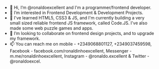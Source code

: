 - 👋 Hi, I’m @ronaldoexcellent and I'm a programmer/frontend developer.
- 👀 I’m interested in Frontend Development & Development Projects.
- 🌱 I've learned HTML5, CSS3 & JS, and I'm currently building a very small sized reliable frontend JS framework, called Code.JS. I've also made some web puzzle games and apps.
- 💞️ I’m looking to collaborate on frontend design projects, and to upgrade my framework.
- 📫 You can reach me on mobile - +2349068801127, +2349037459598, Facebook - facebook.com/ronaldinhoexcellent, Messenger - m.me/ronaldinhoexcellent, Instagram - @ronaldo.excellent & Twitter - @ronaldoexcel.

<!---
ronaldoexcellent/ronaldoexcellent is a ✨ special ✨ repository because its `README.md` (this file) appears on your GitHub profile.
You can click the Preview link to take a look at your changes.
--->
